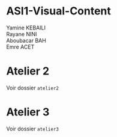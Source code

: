 # ASI1-Visual-Content
Yamine KEBAILI\
Rayane NINI\
Aboubacar BAH\
Emre ACET

# Atelier 2

Voir dossier `atelier2`

# Atelier 3

Voir dossier `atelier3`

